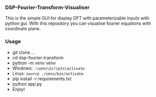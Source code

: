 ### DSP-Fourier-Transform-Visualiser
This is the simple GUI for display DFT with parameterizable inputs with python gui. With this repository you can visualise fourier equations with coordinate plane.

### Usage
- git clone ...
- cd dsp-fourier-transform
- python -m venv venv
- Windows: ```.\venv\Scripts\activate```
- Linux: ```source ./venv/bin/activate```
- pip install -r requirements.txt
- python app.py
- Enjoy!
